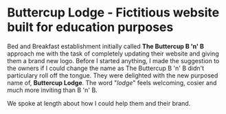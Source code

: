 # Buttercup Lodge - Fictitious website built for education purposes

Bed and Breakfast establishment initially called **The Buttercup B 'n' B** approach me with the task of completely updating their website and giving them a brand new logo. Before I started anything, I made the suggestion to the owners if I could change the name as The Buttercup B 'n' B didn't particulary roll off the tongue. They were delighted with the new purposed name of, **Buttercup Lodge**. The word "*lodge*" feels welcoming, cosier and much more inviting than B 'n' B. 

We spoke at length about how I could help them and their brand.